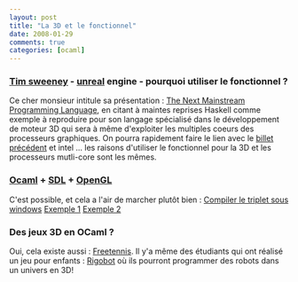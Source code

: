 ```yaml
---
layout: post
title: "La 3D et le fonctionnel"
date: 2008-01-29
comments: true
categories: [ocaml]
---
```

<h3><a href="http://en.wikipedia.org/wiki/Tim_Sweeney_(game_developer)" hreflang="en">Tim sweeney</a> - <a href="/tag/unreal">unreal</a> engine -
pourquoi utiliser le fonctionnel&#160;?</h3>
<p>Ce cher monsieur intitule sa pr&#233;sentation&#160;: <a href="http://www.st.cs.uni-sb.de/edu/seminare/2005/advanced-fp/docs/sweeny.pdf?reredd" hreflang="en">The Next Mainstream Programming Language</a>, en citant &#224; maintes
reprises Haskell comme exemple &#224; reproduire pour son langage sp&#233;cialis&#233; dans le
d&#233;veloppement de moteur 3D qui sera &#224; m&#234;me d'exploiter les multiples coeurs des
processeurs graphiques. On pourra rapidement faire le lien avec le <a href="http://blog.techno-barje.fr/post/2008/01/07/Le-fonctionnel-arrive" hreflang="fr">billet pr&#233;c&#233;dent</a> et intel ... les raisons d'utiliser le fonctionnel
pour la 3D et les processeurs mutli-core sont les m&#234;mes.<br /></p>
<h3><a href="/tag/Ocaml">Ocaml</a> + <a href="/tag/SDL">SDL</a> + <a href="/tag/OpenGL">OpenGL</a></h3>
<p>C'est possible, et cela a l'air de marcher plut&#244;t bien&#160;: <a href="http://itmmetelko.com/blog/2008/01/07/compiling-ocaml-sdl-and-opengl-on-windows-mini-tutorial/" hreflang="en">Compiler le triplet sous windows</a> <a href="http://itmmetelko.com/blog/2008/01/13/ocaml-mini-sdl-example-2/" hreflang="en">Exemple 1</a> <a href="http://itmmetelko.com/blog/2008/01/24/ocaml-mini-sdl-example-v3/" hreflang="en">Exemple 2</a><br /></p>
<h3>Des jeux 3D en OCaml&#160;?</h3>
<p>Oui, cela existe aussi&#160;: <a href="http://freetennis.sourceforge.net/" hreflang="en">Freetennis</a>. Il y'a m&#234;me des &#233;tudiants qui ont r&#233;alis&#233; un jeu
pour enfants&#160;: <a href="http://www.nongnu.org/rigobot/">Rigobot</a> o&#249; ils
pourront programmer des robots dans un univers en 3D!</p>